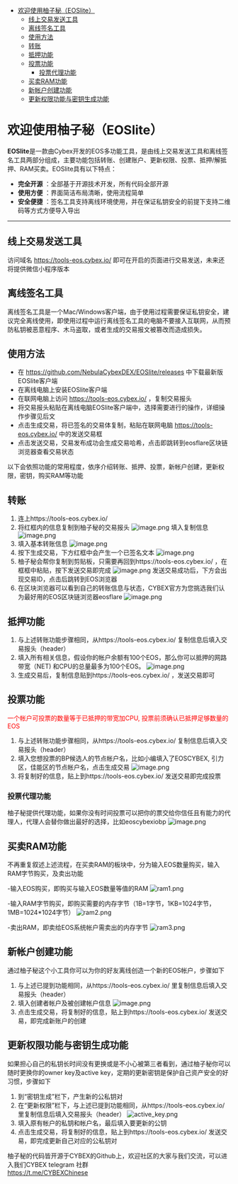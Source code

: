 - [欢迎使用柚子秘（EOSlite）](#%E6%AC%A2%E8%BF%8E%E4%BD%BF%E7%94%A8%E6%9F%9A%E5%AD%90%E7%A7%98%EF%BC%88eoslite%EF%BC%89)
    - [线上交易发送工具](#%E7%BA%BF%E4%B8%8A%E4%BA%A4%E6%98%93%E5%8F%91%E9%80%81%E5%B7%A5%E5%85%B7)
    - [离线签名工具](#%E7%A6%BB%E7%BA%BF%E7%AD%BE%E5%90%8D%E5%B7%A5%E5%85%B7)
    - [使用方法](#%E4%BD%BF%E7%94%A8%E6%96%B9%E6%B3%95)
    - [转账](#%E8%BD%AC%E8%B4%A6)
    - [抵押功能](#%E6%8A%B5%E6%8A%BC%E5%8A%9F%E8%83%BD)
    - [投票功能](#%E6%8A%95%E7%A5%A8%E5%8A%9F%E8%83%BD)
        - [投票代理功能](#%E6%8A%95%E7%A5%A8%E4%BB%A3%E7%90%86%E5%8A%9F%E8%83%BD)
    - [买卖RAM功能](#%E4%B9%B0%E5%8D%96ram%E5%8A%9F%E8%83%BD)
    - [新帐户创建功能](#%E6%96%B0%E5%B8%90%E6%88%B7%E5%88%9B%E5%BB%BA%E5%8A%9F%E8%83%BD)
    - [更新权限功能与密钥生成功能](#%E6%9B%B4%E6%96%B0%E6%9D%83%E9%99%90%E5%8A%9F%E8%83%BD%E4%B8%8E%E5%AF%86%E9%92%A5%E7%94%9F%E6%88%90%E5%8A%9F%E8%83%BD)

# 欢迎使用柚子秘（EOSlite）

**EOSlite**是一款由Cybex开发的EOS多功能工具，是由线上交易发送工具和离线签名工具两部分组成，主要功能包括转账、创建账户、更新权限、投票、抵押/解抵押、RAM买卖。EOSlite具有以下特点：
 
- **完全开源** ：全部基于开源技术开发，所有代码全部开源
- **使用方便** ：界面简洁布局清晰，使用流程简单
- **安全便捷** ：签名工具支持离线环境使用，并在保证私钥安全的前提下支持二维码等方式方便导入导出

-------------------

## 线上交易发送工具

访问域名 https://tools-eos.cybex.io/ 即可在开启的页面进行交易发送，未来还将提供微信小程序版本

## 离线签名工具

离线签名工具是一个Mac/Windows客户端，由于使用过程需要保证私钥安全，建议完全离线使用，即使用过程中运行离线签名工具的电脑不要接入互联网，从而预防私钥被恶意程序、木马盗取，或者生成的交易报文被篡改而造成损失。

## 使用方法
- 在 https://github.com/NebulaCybexDEX/EOSlite/releases 中下载最新版EOSlite客户端
- 在离线电脑上安装EOSlite客户端
- 在联网电脑上访问 https://tools-eos.cybex.io/ ，复制交易报头
- 将交易报头粘贴在离线电脑EOSlite客户端中，选择需要进行的操作，详细操作步骤见后文
- 点击生成交易，将已签名的交易体复制，粘贴在联网电脑 https://tools-eos.cybex.io/ 中的发送交易框
- 点击发送交易，交易发布成功会生成交易哈希，点击即跳转到eosflare区块链浏览器查看交易状态

以下会依照功能的常用程度，依序介绍转账、抵押、投票，新帐户创建，更新权限，密钥，购买RAM等功能

## 转账

1.  连上https://tools-eos.cybex.io/
2.  将红框内的信息复制到柚子秘的交易报头
   ![image.png](https://s8.postimg.cc/j68bn4ezp/image.png)
   填入复制信息
   ![image.png](https://s8.postimg.cc/7wflrxhlh/image.png)
1. 填入基本转账信息
![image.png](https://s8.postimg.cc/oy8fu4z2d/image.png)
1. 按下生成交易，下方红框中会产生一个已签名文本
![image.png](https://s8.postimg.cc/5t56ks539/image.png)
1.  柚子秘会帮你复制到剪贴板，只需要再回到https://tools-eos.cybex.io/ ，在框框中粘贴，按下发送交易即完成
![image.png](https://s8.postimg.cc/lfwfxq3b9/image.png)
发送交易成功后，下方会出现交易ID，点击后跳转到EOS浏览器
1. 在区块浏览器可以看到自己的转账信息与状态，CYBEX官方为您挑选我们认为最好用的EOS区块链浏览器eosflare
![image.png](https://s8.postimg.cc/79gp2nd2d/image.png)

## 抵押功能

1. 与上述转账功能步骤相同，从https://tools-eos.cybex.io/ 复制信息后填入交易报头（header）
1. 填入所有相关信息，假设你的帐户余额有100个EOS，那么你可以抵押的网路带宽（NET) 和CPU的总量最多为100个EOS。
![image.png](https://s8.postimg.cc/809f87a85/image.png)
1. 生成交易后，复制信息贴到https://tools-eos.cybex.io/ ，发送交易即可

## 投票功能

<span style="color: red;"> 一个帐户可投票的数量等于已抵押的带宽加CPU, 投票前须确认已抵押足够数量的EOS </span>
1. 与上述转账功能步骤相同，从https://tools-eos.cybex.io/ 复制信息后填入交易报头（header）
2. 填入您想投票的BP候选人的节点帐户名，比如小编填入了EOSCYBEX, 引力区，佳能区的节点帐户名，点击生成交易
![image.png](https://s8.postimg.cc/42qqwycx1/image.png)
1. 将复制好的信息，贴上到https://tools-eos.cybex.io/ 发送交易即完成投票

### 投票代理功能
柚子秘提供代理功能，如果你没有时间投票可以把你的票交给你信任且有能力的代理人，代理人会替你做出最好的选择，比如eoscybexiobp
![image.png](https://s8.postimg.cc/cma4ub0kl/image.png)

## 买卖RAM功能
不再重复叙述上述流程，在买卖RAM的板块中，分为输入EOS数量购买，输入RAM字节购买，及卖出功能

-输入EOS购买，即购买与输入EOS数量等值的RAM
![ram1.png](https://s8.postimg.cc/y8p5bsh9x/ram1.png)

-输入RAM字节购买，即购买需要的内存字节（1B=1字节，1KB=1024字节，1MB=1024*1024字节）
![ram2.png](https://s8.postimg.cc/ee33pp4n9/ram2.png)

-卖出RAM，即卖给EOS系统帐户需卖出的内存字节
![ram3.png](https://s8.postimg.cc/prpn0e7at/ram3.png)

## 新帐户创建功能

通过柚子秘这个小工具你可以为你的好友离线创造一个新的EOS帐户，步骤如下
1. 与上述已提到功能相同，从https://tools-eos.cybex.io/ 里复制信息后填入交易报头（header）
1. 填入创建者帐户及被创建帐户信息
![image.png](https://s8.postimg.cc/prpn0jk79/image.png)
1. 点击生成交易，将复制好的信息，贴上到https://tools-eos.cybex.io/ 发送交易，即完成新账户的创建

## 更新权限功能与密钥生成功能

如果担心自己的私钥长时间没有更换或是不小心被第三者看到，通过柚子秘你可以随时更换你的owner key及active key，定期的更新密钥是保护自己资产安全的好习惯，步骤如下
1. 到“密钥生成”栏下，产生新的公私钥对
1. 在“更新权限”栏下，与上述已提到功能相同，从https://tools-eos.cybex.io/ 里复制信息后填入交易报头（header）
![active_key.png](https://s8.postimg.cc/nbntmm23p/active_key.png)
1. 填入原有帐户的私钥和帐户名，最后填入要更新的公钥
1. 点击生成交易，将复制好的信息，贴上到https://tools-eos.cybex.io/ 发送交易，即完成更新自己对应的公私钥对

柚子秘的代码皆开源于CYBEX的Github上，欢迎社区的大家与我们交流，可以进入我们CYBEX telegram 社群  
https://t.me/CYBEXChinese



